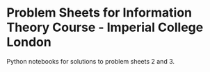 # Problem Sheets for Information Theory Course - Imperial College London

Python notebooks for solutions to problem sheets 2 and 3.
